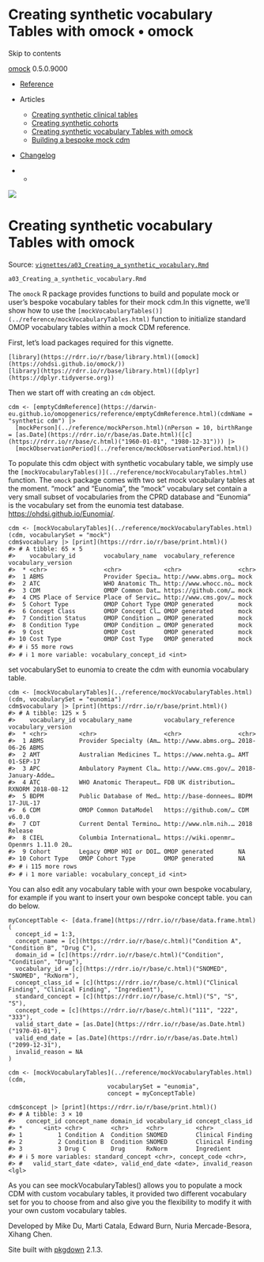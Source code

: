 # Creating synthetic vocabulary Tables with omock • omock

Skip to contents

[omock](../index.html) 0.5.0.9000

  * [Reference](../reference/index.html)
  * Articles
    * [Creating synthetic clinical tables](../articles/a01_Creating_synthetic_clinical_tables.html)
    * [Creating synthetic cohorts](../articles/a02_Creating_synthetic_cohorts.html)
    * [Creating synthetic vocabulary Tables with omock](../articles/a03_Creating_a_synthetic_vocabulary.html)
    * [Building a bespoke mock cdm](../articles/a04_Building_a_bespoke_mock_cdm.html)
  * [Changelog](../news/index.html)


  *   * [](https://github.com/ohdsi/omock/)



![](../logo.png)

# Creating synthetic vocabulary Tables with omock

Source: [`vignettes/a03_Creating_a_synthetic_vocabulary.Rmd`](https://github.com/ohdsi/omock/blob/main/vignettes/a03_Creating_a_synthetic_vocabulary.Rmd)

`a03_Creating_a_synthetic_vocabulary.Rmd`

The `omock` R package provides functions to build and populate mock or user’s bespoke vocabulary tables for their mock cdm.In this vignette, we’ll show how to use the `[mockVocabularyTables()](../reference/mockVocabularyTables.html)` function to initialize standard OMOP vocabulary tables within a mock CDM reference.

First, let’s load packages required for this vignette.
    
    
    [library](https://rdrr.io/r/base/library.html)([omock](https://ohdsi.github.io/omock/))
    [library](https://rdrr.io/r/base/library.html)([dplyr](https://dplyr.tidyverse.org))

Then we start off with creating an `cdm` object.
    
    
    cdm <- [emptyCdmReference](https://darwin-eu.github.io/omopgenerics/reference/emptyCdmReference.html)(cdmName = "synthetic cdm") |>
      [mockPerson](../reference/mockPerson.html)(nPerson = 10, birthRange = [as.Date](https://rdrr.io/r/base/as.Date.html)([c](https://rdrr.io/r/base/c.html)("1960-01-01", "1980-12-31"))) |>
      [mockObservationPeriod](../reference/mockObservationPeriod.html)()

To populate this cdm object with synthetic vocabulary table, we simply use the `[mockVocabularyTables()](../reference/mockVocabularyTables.html)` function. The `omock` package comes with two set mock vocabulary tables at the moment. “mock” and “Eunomia”, the “mock” vocabulary set contain a very small subset of vocabularies from the CPRD database and “Eunomia” is the vocabulary set from the eunomia test database. <https://ohdsi.github.io/Eunomia/>.
    
    
    cdm <- [mockVocabularyTables](../reference/mockVocabularyTables.html)(cdm, vocabularySet = "mock")
    cdm$vocabulary |> [print](https://rdrr.io/r/base/print.html)()
    #> # A tibble: 65 × 5
    #>    vocabulary_id        vocabulary_name  vocabulary_reference vocabulary_version
    #>  * <chr>                <chr>            <chr>                <chr>             
    #>  1 ABMS                 Provider Specia… http://www.abms.org… mock              
    #>  2 ATC                  WHO Anatomic Th… http://www.whocc.no… mock              
    #>  3 CDM                  OMOP Common Dat… https://github.com/… mock              
    #>  4 CMS Place of Service Place of Servic… http://www.cms.gov/… mock              
    #>  5 Cohort Type          OMOP Cohort Type OMOP generated       mock              
    #>  6 Concept Class        OMOP Concept Cl… OMOP generated       mock              
    #>  7 Condition Status     OMOP Condition … OMOP generated       mock              
    #>  8 Condition Type       OMOP Condition … OMOP generated       mock              
    #>  9 Cost                 OMOP Cost        OMOP generated       mock              
    #> 10 Cost Type            OMOP Cost Type   OMOP generated       mock              
    #> # ℹ 55 more rows
    #> # ℹ 1 more variable: vocabulary_concept_id <int>

set vocabularySet to eunomia to create the cdm with eunomia vocabulary table.
    
    
    cdm <- [mockVocabularyTables](../reference/mockVocabularyTables.html)(cdm, vocabularySet = "eunomia")
    cdm$vocabulary |> [print](https://rdrr.io/r/base/print.html)()
    #> # A tibble: 125 × 5
    #>    vocabulary_id vocabulary_name         vocabulary_reference vocabulary_version
    #>  * <chr>         <chr>                   <chr>                <chr>             
    #>  1 ABMS          Provider Specialty (Am… http://www.abms.org… 2018-06-26 ABMS   
    #>  2 AMT           Australian Medicines T… https://www.nehta.g… AMT 01-SEP-17     
    #>  3 APC           Ambulatory Payment Cla… http://www.cms.gov/… 2018-January-Adde…
    #>  4 ATC           WHO Anatomic Therapeut… FDB UK distribution… RXNORM 2018-08-12 
    #>  5 BDPM          Public Database of Med… http://base-donnees… BDPM 17-JUL-17    
    #>  6 CDM           OMOP Common DataModel   https://github.com/… CDM v6.0.0        
    #>  7 CDT           Current Dental Termino… http://www.nlm.nih.… 2018 Release      
    #>  8 CIEL          Columbia International… https://wiki.openmr… Openmrs 1.11.0 20…
    #>  9 Cohort        Legacy OMOP HOI or DOI… OMOP generated       NA                
    #> 10 Cohort Type   OMOP Cohort Type        OMOP generated       NA                
    #> # ℹ 115 more rows
    #> # ℹ 1 more variable: vocabulary_concept_id <int>

You can also edit any vocabulary table with your own bespoke vocabulary, for example if you want to insert your own bespoke concept table. you can do below.
    
    
    myConceptTable <- [data.frame](https://rdrr.io/r/base/data.frame.html)(
      concept_id = 1:3,
      concept_name = [c](https://rdrr.io/r/base/c.html)("Condition A", "Condition B", "Drug C"),
      domain_id = [c](https://rdrr.io/r/base/c.html)("Condition", "Condition", "Drug"),
      vocabulary_id = [c](https://rdrr.io/r/base/c.html)("SNOMED", "SNOMED", "RxNorm"),
      concept_class_id = [c](https://rdrr.io/r/base/c.html)("Clinical Finding", "Clinical Finding", "Ingredient"),
      standard_concept = [c](https://rdrr.io/r/base/c.html)("S", "S", "S"),
      concept_code = [c](https://rdrr.io/r/base/c.html)("111", "222", "333"),
      valid_start_date = [as.Date](https://rdrr.io/r/base/as.Date.html)("1970-01-01"),
      valid_end_date = [as.Date](https://rdrr.io/r/base/as.Date.html)("2099-12-31"),
      invalid_reason = NA
    )
    
    cdm <- [mockVocabularyTables](../reference/mockVocabularyTables.html)(cdm, 
                                vocabularySet = "eunomia",
                                concept = myConceptTable) 
    
    cdm$concept |> [print](https://rdrr.io/r/base/print.html)()
    #> # A tibble: 3 × 10
    #>   concept_id concept_name domain_id vocabulary_id concept_class_id
    #> *      <int> <chr>        <chr>     <chr>         <chr>           
    #> 1          1 Condition A  Condition SNOMED        Clinical Finding
    #> 2          2 Condition B  Condition SNOMED        Clinical Finding
    #> 3          3 Drug C       Drug      RxNorm        Ingredient      
    #> # ℹ 5 more variables: standard_concept <chr>, concept_code <chr>,
    #> #   valid_start_date <date>, valid_end_date <date>, invalid_reason <lgl>

As you can see mockVocabularyTables() allows you to populate a mock CDM with custom vocabulary tables, it provided two different vocabulary set for you to choose from and also give you the flexibility to modify it with your own custom vocabulary tables.

Developed by Mike Du, Marti Catala, Edward Burn, Nuria Mercade-Besora, Xihang Chen.

Site built with [pkgdown](https://pkgdown.r-lib.org/) 2.1.3.
